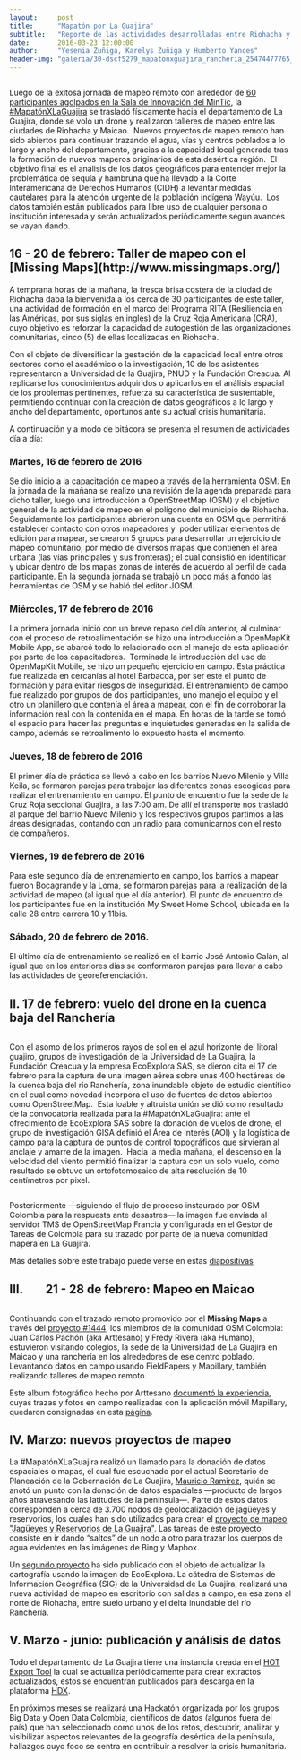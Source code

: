 ```yaml
---
layout:     post
title:      "Mapatón por La Guajira"
subtitle:   "Reporte de las actividades desarrolladas entre Riohacha y Maicao"
date:       2016-03-23 12:00:00
author:     "Yesenia Zuñiga, Karelys Zuñiga y Humberto Yances"
header-img: "galeria/30-dscf5279_mapatonxguajira_rancheria_25474477765_o.jpg"
---
```


<img src="{{ site.baseurl }}/img/image04.png" align="center"  alt="">

Luego de la exitosa jornada de mapeo remoto con alrededor de [60 participantes agolpados en la Sala de Innovaci&oacute;n del MinTic](http://blog.openstreetmap.co/2016/01/22/memorias-mapaton/), la [#Mapat&oacute;nXLaGuajira](https://twitter.com/hashtag/mapatonxguajira) se traslad&oacute; f&iacute;sicamente hacia el departamento de La Guajira, donde se vol&oacute; un drone y realizaron talleres de mapeo entre las ciudades de Riohacha y Maicao. &nbsp;Nuevos proyectos de mapeo remoto han sido abiertos para continuar trazando el agua, v&iacute;as y centros poblados a lo largo y ancho del departamento, gracias a la capacidad local generada tras la formaci&oacute;n de nuevos maperos originarios de esta des&eacute;rtica regi&oacute;n. &nbsp;El objetivo final es el an&aacute;lisis de los datos geogr&aacute;ficos para entender mejor la problem&aacute;tica de sequ&iacute;a y hambruna que ha llevado a la Corte Interamericana de Derechos Humanos (CIDH) a levantar medidas cautelares para la atenci&oacute;n urgente de la poblaci&oacute;n ind&iacute;gena Way&uacute;u. &nbsp;Los datos tambi&eacute;n est&aacute;n publicados para libre uso de cualquier persona o instituci&oacute;n interesada y ser&aacute;n actualizados peri&oacute;dicamente seg&uacute;n avances se vayan dando.

<h2>16 - 20 de febrero: Taller de mapeo con el [Missing Maps](http://www.missingmaps.org/)</h2>
A temprana horas de la ma&ntilde;ana, la fresca brisa costera de la ciudad de Riohacha daba la bienvenida a los cerca de 30 participantes de este taller, una actividad de formaci&oacute;n en el marco del Programa RITA (Resiliencia en las Am&eacute;ricas, por sus siglas en ingl&eacute;s) de la Cruz Roja Americana (CRA), cuyo objetivo es reforzar la capacidad de autogesti&oacute;n de las organizaciones comunitarias, cinco (5) de ellas localizadas en Riohacha.

Con el objeto de diversificar la gestación de la capacidad local entre otros sectores como el académico o la investigación, 10 de los asistentes representaron a Universidad de la Guajira, PNUD y la Fundaci&oacute;n Creacua.  Al replicarse los conocimientos adquiridos o aplicarlos en el análisis espacial de los problemas pertinentes, refuerza su característica de sustentable, permitiendo continuar con la creaci&oacute;n de datos geogr&aacute;ficos a lo largo y ancho del departamento, oportunos ante su actual crisis humanitaria.

A continuaci&oacute;n y a modo de bit&aacute;cora se presenta el resumen de actividades d&iacute;a a d&iacute;a:

<h3>Martes, 16 de febrero de 2016</h3>
Se dio inicio a la capacitaci&oacute;n de mapeo a trav&eacute;s de la herramienta OSM. En la jornada de la ma&ntilde;ana se realiz&oacute; una revisi&oacute;n de la agenda preparada para dicho taller, luego una introducci&oacute;n a OpenStreetMap (OSM) y el objetivo general de la actividad de mapeo en el pol&iacute;gono del municipio de Riohacha. Seguidamente los participantes abrieron una cuenta en OSM que permitir&aacute; establecer contacto con otros mapeadores y &nbsp;poder utilizar elementos de edici&oacute;n para mapear, se crearon 5 grupos para desarrollar un ejercicio de mapeo comunitario, por medio de diversos mapas que contienen el &aacute;rea urbana (las v&iacute;as principales y sus fronteras); el cual consisti&oacute; en identificar y ubicar dentro de los mapas zonas de inter&eacute;s de acuerdo al perfil de cada participante. En la segunda jornada se trabaj&oacute; un poco m&aacute;s a fondo las herramientas de OSM y se habl&oacute; del editor JOSM.

<img src="{{ site.baseurl }}/img/image05.jpg" align="center"  alt="">

<h3>Mi&eacute;rcoles, 17 de febrero de 2016</h3>
La primera jornada inici&oacute; con un breve repaso del d&iacute;a anterior, al culminar con el proceso de retroalimentaci&oacute;n se hizo una introducci&oacute;n a OpenMapKit Mobile App, se abarc&oacute; todo lo relacionado con el manejo de esta aplicaci&oacute;n por parte de los capacitadores. &nbsp;Terminada la introducci&oacute;n del uso de OpenMapKit Mobile, se hizo un peque&ntilde;o ejercicio en campo. Esta pr&aacute;ctica fue realizada en cercan&iacute;as al hotel Barbacoa, por ser este el punto de formaci&oacute;n y para evitar riesgos de inseguridad. El entrenamiento de campo fue realizado por grupos de dos participantes, uno manejo el equipo y el otro un planillero que conten&iacute;a el &aacute;rea a mapear, con el fin de corroborar la informaci&oacute;n real con la contenida en el mapa. En horas de la tarde se tom&oacute; el espacio para hacer las preguntas e inquietudes generadas en la salida de campo, adem&aacute;s se retroalimento lo expuesto hasta el momento.


<h3>Jueves, 18 de febrero de 2016</h3>
El primer d&iacute;a de pr&aacute;ctica se llev&oacute; a cabo en los barrios Nuevo Milenio y Villa Keila, se formaron parejas para trabajar las diferentes zonas escogidas para realizar el entrenamiento en campo. El punto de encuentro fue la sede de la Cruz Roja seccional Guajira, a las 7:00 am. De all&iacute; el transporte nos traslad&oacute; al parque del barrio Nuevo Milenio y los respectivos grupos partimos a las &aacute;reas designadas, contando con un radio para comunicarnos con el resto de compa&ntilde;eros.

<img src="{{ site.baseurl }}/img/image03.jpg" align="center"  alt="">

<h3>Viernes, 19 de febrero de 2016</h3>
Para este segundo d&iacute;a de entrenamiento en campo, los barrios a mapear fueron Bocagrande y la Loma, se formaron parejas para la realizaci&oacute;n de la actividad de mapeo (al igual que el d&iacute;a anterior). El punto de encuentro de los participantes fue en la instituci&oacute;n My Sweet Home School, ubicada en la calle 28 entre carrera 10 y 11bis.

<img src="{{ site.baseurl }}/img/image06.jpg" align="center"  alt="">
<img src="{{ site.baseurl }}/img/image01.jpg" align="center"  alt="">

<h3>S&aacute;bado, 20 de febrero de 2016.</h3>
El &uacute;ltimo d&iacute;a de entrenamiento se realiz&oacute; en el barrio Jos&eacute; Antonio Gal&aacute;n, al igual que en los anteriores d&iacute;as se conformaron parejas para llevar a cabo las actividades de georeferenciaci&oacute;n.

<img src="{{ site.baseurl }}/img/image09.jpg" align="center"  alt="">
<img src="{{ site.baseurl }}/img/image07.jpg" align="center"  alt="">

<h2>II.  17 de febrero: vuelo del drone en la cuenca baja del Rancher&iacute;a</h2>

<img src="{{ site.baseurl }}/img/image02.jpg" align="center"  alt="">

Con el asomo de los primeros rayos de sol en el azul horizonte del litoral guajiro, grupos de investigaci&oacute;n de la Universidad de La Guajira, la Fundaci&oacute;n Creacua y la empresa EcoExplora SAS, se dieron cita el 17 de febrero para la captura de una imagen a&eacute;rea sobre unas 400 hect&aacute;reas de la cuenca baja del r&iacute;o Rancher&iacute;a, zona inundable objeto de estudio cient&iacute;fico en el cual como novedad incorpora el uso de fuentes de datos abiertos como OpenStreetMap. &nbsp;Esta loable y altruista uni&oacute;n se di&oacute; como resultado de la convocatoria realizada para la #Mapat&oacute;nXLaGuajira: ante el ofrecimiento de EcoExplora SAS sobre la donaci&oacute;n de vuelos de drone, el grupo de investigaci&oacute;n GISA defini&oacute; el &Aacute;rea de Inter&eacute;s (AOI) y la log&iacute;stica de campo para la captura de puntos de control topogr&aacute;ficos que sirvieran al anclaje y amarre de la imagen. &nbsp;Hacia la media ma&ntilde;ana, el descenso en la velocidad del viento permiti&oacute; finalizar la captura con un solo vuelo, como resultado se obtuvo un ortofotomosaico de alta resoluci&oacute;n de 10 cent&iacute;metros por pixel.

<img src="{{ site.baseurl }}/img/image00.jpg" align="center"  alt="">

Posteriormente &mdash;siguiendo el flujo de proceso instaurado por OSM Colombia para la respuesta ante desastres&mdash; la imagen fue enviada al servidor TMS de OpenStreetMap Francia y configurada en el Gestor de Tareas de Colombia para su trazado por parte de la nueva comunidad mapera en La Guajira.

M&aacute;s detalles sobre este trabajo puede verse en estas [diapositivas](https://drive.google.com/file/d/0BzA7s2FhqVSXeGppTWZRR08tQ0E/view)

<h2>III.&nbsp;&nbsp;&nbsp;&nbsp;&nbsp;&nbsp;&nbsp;&nbsp;21 - 28 de febrero: Mapeo en Maicao</h2>

<img src="{{ site.baseurl }}/img/image08.png" align="center"  alt="">

Continuando con el trazado remoto promovido por el **Missing Maps** a través del [proyecto #1444](http://tasks.hotosm.org/project/1444), los miembros de la comunidad OSM Colombia: Juan Carlos Pach&oacute;n (aka Arttesano) y Fredy Rivera (aka Humano), estuvieron visitando colegios, la sede de la Universidad de La Guajira en Maicao y una rancher&iacute;a en los alrededores de ese centro poblado.  Levantando datos en campo usando FieldPapers y Mapillary, también realizando talleres de mapeo remoto.

Este album fotogr&aacute;fico hecho por Arttesano [document&oacute; la experiencia](https://m.flickr.com/#/photos/arttesano/sets/72157663059443924/), cuyas trazas y fotos en campo realizadas con la aplicaci&oacute;n m&oacute;vil Mapillary, quedaron consignadas en esta [p&aacute;gina](http://www.mapillary.com/map/im/aF_GjyRRovl6IpbNXju7aw/photo).

<h2>IV.  Marzo: nuevos proyectos de mapeo</h2>

La #Mapat&oacute;nXLaGuajira realizó un llamado para la donación de datos espaciales o mapas, el cual fue escuchado por el actual Secretario de Planeaci&oacute;n de la Gobernaci&oacute;n de La Guajira, [Mauricio Ramirez](https://twitter.com/MauricioAdmPub), quién se anotó un punto con la donaci&oacute;n de datos espaciales &mdash;producto de largos años atravesando las latitudes de la península&mdash;.  Parte de estos datos corresponden a cerca de 3.700 nodos de geolocalizaci&oacute;n de jag&uuml;eyes y reservorios, los cuales han sido utilizados para crear el [proyecto de mapeo "Jagüeyes y Reservorios de La Guajira"](http://tareas.openstreetmap.co/project/3).  Las tareas de este proyecto consiste en ir dando &ldquo;saltos&rdquo; de un nodo a otro para trazar los cuerpos de agua evidentes en las im&aacute;genes de Bing y Mapbox.

Un [segundo proyecto](http://tareas.openstreetmap.co/project/5) ha sido publicado con el objeto de actualizar la cartograf&iacute;a usando la imagen de EcoExplora.  La c&aacute;tedra de Sistemas de Informaci&oacute;n Geogr&aacute;fica (SIG) de la Universidad de La Guajira, realizará una nueva actividad de mapeo en escritorio con salidas a campo, en esa zona al norte de Riohacha, entre suelo urbano y el delta inundable del r&iacute;o Rancher&iacute;a.

<h2>V.  Marzo - junio: publicaci&oacute;n y an&aacute;lisis de datos</h2>

Todo el departamento de La Guajira tiene una instancia creada en el [HOT Export Tool](http://export.hotosm.org/es/exports/40624a90-7439-463a-8a3c-b9c60b5ec895/) la cual se actualiza peri&oacute;dicamente para crear extractos actualizados, estos se encuentran publicados para descarga en la plataforma [HDX](https://data.hdx.rwlabs.org/dataset/la-guajira-colombia).

En próximos meses se realizar&aacute; una Hackat&oacute;n organizada por los grupos Big Data y Open Data Colombia, cient&iacute;ficos de datos (algunos fuera del pa&iacute;s) que han seleccionado como unos de los retos, descubrir, analizar y visibilizar aspectos relevantes de la geograf&iacute;a des&eacute;rtica de la pen&iacute;nsula, hallazgos cuyo foco se centra en contribuir a resolver la crisis humanitaria.

